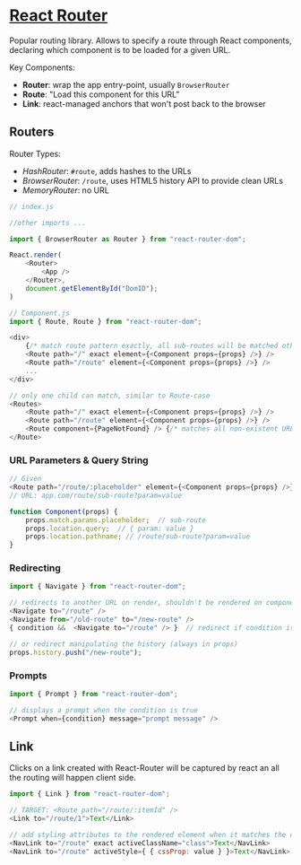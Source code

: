 # [React Router](https://reactrouter.com)

Popular routing library. Allows to specify a route through React components, declaring which component is to be loaded for a given URL.

Key Components:

- **Router**: wrap the app entry-point, usually `BrowserRouter`
- **Route**: "Load this component for this URL"
- **Link**: react-managed anchors that won't post back to the browser

## Routers

Router Types:

- *HashRouter*: `#route`, adds hashes to the URLs
- *BrowserRouter*: `/route`, uses HTML5 history API to provide clean URLs
- *MemoryRouter*: no URL

```js linenums="1"
// index.js

//other imports ...

import { BrowserRouter as Router } from "react-router-dom";

React.render(
    <Router>
        <App />
    </Router>,
    document.getElementById("DomID");
)
```

```js linenums="1"
// Component.js
import { Route, Route } from "react-router-dom";

<div>
    {/* match route pattern exactly, all sub-routes will be matched otherwise */}
    <Route path="/" exact element={<Component props={props} />} /> 
    <Route path="/route" element={<Component props={props} />} />
    ...
</div>

// only one child can match, similar to Route-case
<Routes>
    <Route path="/" exact element={<Component props={props} />} />
    <Route path="/route" element={<Component props={props} />} />
    <Route component={PageNotFound} /> {/* matches all non-existent URLs */}
</Route>
```

### URL Parameters & Query String

```js linenums="1"
// Given
<Route path="/route/:placeholder" element={<Component props={props} />} />
// URL: app.com/route/sub-route?param=value

function Component(props) {
    props.match.params.placeholder;  // sub-route
    props.location.query;  // { param: value }
    props.location.pathname; // /route/sub-route?param=value
}
```

### Redirecting

```js linenums="1"
import { Navigate } from "react-router-dom";

// redirects to another URL on render, shouldn't be rendered on component mount but after an action
<Navigate to="/route" />
<Navigate from="/old-route" to="/new-route" />
{ condition &&  <Navigate to="/route" /> }  // redirect if condition is true

// or redirect manipulating the history (always in props)
props.history.push("/new-route");
```

### Prompts

```js linenums="1"
import { Prompt } from "react-router-dom";

// displays a prompt when the condition is true
<Prompt when={condition} message="prompt message" />
```

## Link

Clicks on a link created with React-Router will be captured by react an all the routing will happen client side.

```js linenums="1"
import { Link } from "react-router-dom";

// TARGET: <Route path="/route/:itemId" />
<Link to="/route/1">Text</Link>

// add styling attributes to the rendered element when it matches the current URL.
<NavLink to="/route" exact activeClassName="class">Text</NavLink>
<NavLink to="/route" activeStyle={ { cssProp: value } }>Text</NavLink>
```
